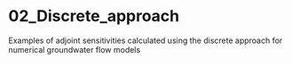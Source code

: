 # 02_Discrete_approach
Examples of adjoint sensitivities calculated using the discrete approach for numerical groundwater flow models
